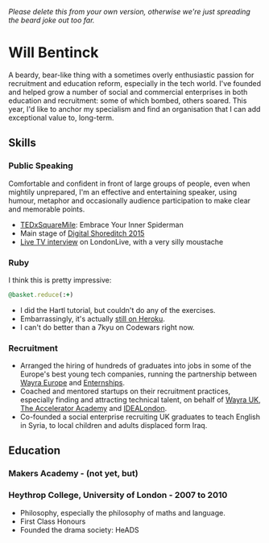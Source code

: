 *Please delete this from your own version, otherwise we're just spreading the beard joke out too far.*

# Will Bentinck

A beardy, bear-like thing with a sometimes overly enthusiastic passion for recruitment and education reform, especially in the tech world. I've founded and helped grow a number of social and commercial enterprises in both education and recruitment: some of which bombed, others soared. This year, I'd like to anchor my specialism and find an organisation that I can add exceptional value to, long-term.

## Skills

### Public Speaking

Comfortable and confident in front of large groups of people, even when mightily unprepared, I'm an effective and entertaining speaker, using humour, metaphor and occasionally audience participation to make clear and memorable points.

- [TEDxSquareMile](https://www.youtube.com/watch?v=j6eOT0nxQJ0): Embrace Your Inner Spiderman
- Main stage of [Digital Shoreditch 2015](http://digitalshoreditch.com/)
- [Live TV interview](http://www.londonlive.co.uk/news/helping-kick-start-an-educational-revolution) on LondonLive, with a very silly moustache

### Ruby

I think this is pretty impressive:
``` ruby
@basket.reduce(:+)
```

- I did the Hartl tutorial, but couldn't do any of the exercises.
- Embarrassingly, it's actually [still on Heroku](http://fierce-bastion-1684.heroku.com/).
- I can't do better than a 7kyu on Codewars right now.

### Recruitment

- Arranged the hiring of hundreds of graduates into jobs in some of the Europe's best young tech companies, running the partnership between [Wayra Europe](http://wayra.co/) and [Enternships](http://www.enternships.com/).
- Coached and mentored startups on their recruitment practices, especially finding and attracting technical talent, on behalf of [Wayra UK](http://wayra.co/uk/), [The Accelerator Academy](http://acceleratoracademy.com/) and [IDEALondon](http://www.idea-london.co.uk/).
- Co-founded a social enterprise recruiting UK graduates to teach English in Syria, to local children and adults displaced form Iraq.

## Education

### Makers Academy - (not yet, but)

### Heythrop College, University of London - 2007 to 2010

- Philosophy, especially the philosophy of maths and language.
- First Class Honours
- Founded the drama society: HeADS
